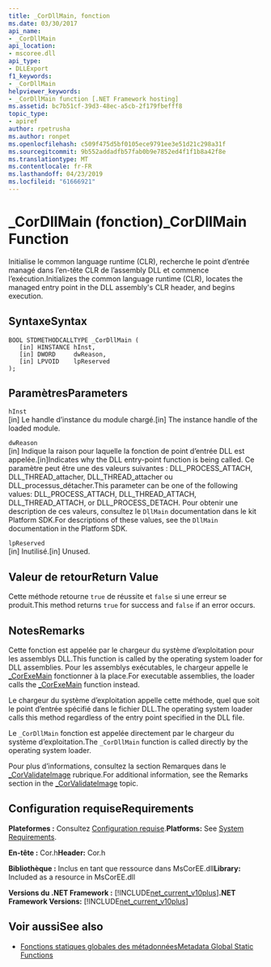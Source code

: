 ```yaml
---
title: _CorDllMain, fonction
ms.date: 03/30/2017
api_name:
- _CorDllMain
api_location:
- mscoree.dll
api_type:
- DLLExport
f1_keywords:
- _CorDllMain
helpviewer_keywords:
- _CorDllMain function [.NET Framework hosting]
ms.assetid: bc7b51cf-39d3-48ec-a5cb-2f179fbefff8
topic_type:
- apiref
author: rpetrusha
ms.author: ronpet
ms.openlocfilehash: c509f475d5bf0105ece9791ee3e51d21c298a31f
ms.sourcegitcommit: 9b552addadfb57fab0b9e7852ed4f1f1b8a42f8e
ms.translationtype: MT
ms.contentlocale: fr-FR
ms.lasthandoff: 04/23/2019
ms.locfileid: "61666921"
---
```

# <a name="cordllmain-function"></a><span data-ttu-id="b7db2-102">\_CorDllMain (fonction)</span><span class="sxs-lookup"><span data-stu-id="b7db2-102">\_CorDllMain Function</span></span>

<span data-ttu-id="b7db2-103">Initialise le common language runtime (CLR), recherche le point d’entrée managé dans l’en-tête CLR de l’assembly DLL et commence l’exécution.</span><span class="sxs-lookup"><span data-stu-id="b7db2-103">Initializes the common language runtime (CLR), locates the managed entry point in the DLL assembly's CLR header, and begins execution.</span></span>  
  
## <a name="syntax"></a><span data-ttu-id="b7db2-104">Syntaxe</span><span class="sxs-lookup"><span data-stu-id="b7db2-104">Syntax</span></span>  
  
```  
BOOL STDMETHODCALLTYPE _CorDllMain (  
   [in] HINSTANCE hInst,  
   [in] DWORD     dwReason,  
   [in] LPVOID    lpReserved  
);  
```  
  
## <a name="parameters"></a><span data-ttu-id="b7db2-105">Paramètres</span><span class="sxs-lookup"><span data-stu-id="b7db2-105">Parameters</span></span>  
 `hInst`  
 <span data-ttu-id="b7db2-106">[in] Le handle d’instance du module chargé.</span><span class="sxs-lookup"><span data-stu-id="b7db2-106">[in] The instance handle of the loaded module.</span></span>  
  
 `dwReason`  
 <span data-ttu-id="b7db2-107">[in] Indique la raison pour laquelle la fonction de point d’entrée DLL est appelée.</span><span class="sxs-lookup"><span data-stu-id="b7db2-107">[in]Indicates why the DLL entry-point function is being called.</span></span> <span data-ttu-id="b7db2-108">Ce paramètre peut être une des valeurs suivantes : DLL\_PROCESS_ATTACH, DLL\_THREAD\_attacher, DLL\_THREAD\_attacher ou DLL\_processus\_détacher.</span><span class="sxs-lookup"><span data-stu-id="b7db2-108">This parameter can be one of the following values: DLL\_PROCESS_ATTACH, DLL\_THREAD\_ATTACH, DLL\_THREAD\_ATTACH, or DLL\_PROCESS\_DETACH.</span></span> <span data-ttu-id="b7db2-109">Pour obtenir une description de ces valeurs, consultez le `DllMain` documentation dans le kit Platform SDK.</span><span class="sxs-lookup"><span data-stu-id="b7db2-109">For descriptions of these values, see the `DllMain` documentation in the Platform SDK.</span></span>  
  
 `lpReserved`  
 <span data-ttu-id="b7db2-110">[in] Inutilisé.</span><span class="sxs-lookup"><span data-stu-id="b7db2-110">[in] Unused.</span></span>  
  
## <a name="return-value"></a><span data-ttu-id="b7db2-111">Valeur de retour</span><span class="sxs-lookup"><span data-stu-id="b7db2-111">Return Value</span></span>  
 <span data-ttu-id="b7db2-112">Cette méthode retourne `true` de réussite et `false` si une erreur se produit.</span><span class="sxs-lookup"><span data-stu-id="b7db2-112">This method returns `true` for success and `false` if an error occurs.</span></span>  
  
## <a name="remarks"></a><span data-ttu-id="b7db2-113">Notes</span><span class="sxs-lookup"><span data-stu-id="b7db2-113">Remarks</span></span>  
 <span data-ttu-id="b7db2-114">Cette fonction est appelée par le chargeur du système d’exploitation pour les assemblys DLL.</span><span class="sxs-lookup"><span data-stu-id="b7db2-114">This function is called by the operating system loader for DLL assemblies.</span></span> <span data-ttu-id="b7db2-115">Pour les assemblys exécutables, le chargeur appelle le [ \_CorExeMain](../../../../docs/framework/unmanaged-api/hosting/corexemain-function.md) fonctionner à la place.</span><span class="sxs-lookup"><span data-stu-id="b7db2-115">For executable assemblies, the loader calls the [\_CorExeMain](../../../../docs/framework/unmanaged-api/hosting/corexemain-function.md) function instead.</span></span>  
  
 <span data-ttu-id="b7db2-116">Le chargeur du système d’exploitation appelle cette méthode, quel que soit le point d’entrée spécifié dans le fichier DLL.</span><span class="sxs-lookup"><span data-stu-id="b7db2-116">The operating system loader calls this method regardless of the entry point specified in the DLL file.</span></span>  
  
<span data-ttu-id="b7db2-117">Le `_CorDllMain` fonction est appelée directement par le chargeur du système d’exploitation.</span><span class="sxs-lookup"><span data-stu-id="b7db2-117">The `_CorDllMain` function is called directly by the operating system loader.</span></span>
  
 <span data-ttu-id="b7db2-118">Pour plus d’informations, consultez la section Remarques dans le [ \_CorValidateImage](../../../../docs/framework/unmanaged-api/hosting/corvalidateimage-function.md) rubrique.</span><span class="sxs-lookup"><span data-stu-id="b7db2-118">For additional information, see the Remarks section in the [\_CorValidateImage](../../../../docs/framework/unmanaged-api/hosting/corvalidateimage-function.md) topic.</span></span>  
  
## <a name="requirements"></a><span data-ttu-id="b7db2-119">Configuration requise</span><span class="sxs-lookup"><span data-stu-id="b7db2-119">Requirements</span></span>  

 <span data-ttu-id="b7db2-120">**Plateformes :** Consultez [Configuration requise](../../../../docs/framework/get-started/system-requirements.md).</span><span class="sxs-lookup"><span data-stu-id="b7db2-120">**Platforms:** See [System Requirements](../../../../docs/framework/get-started/system-requirements.md).</span></span>  
  
 <span data-ttu-id="b7db2-121">**En-tête :** Cor.h</span><span class="sxs-lookup"><span data-stu-id="b7db2-121">**Header:** Cor.h</span></span>  
  
 <span data-ttu-id="b7db2-122">**Bibliothèque :** Inclus en tant que ressource dans MsCorEE.dll</span><span class="sxs-lookup"><span data-stu-id="b7db2-122">**Library:** Included as a resource in MsCorEE.dll</span></span>  
  
 <span data-ttu-id="b7db2-123">**Versions du .NET Framework :** [!INCLUDE[net_current_v10plus](../../../../includes/net-current-v10plus-md.md)]</span><span class="sxs-lookup"><span data-stu-id="b7db2-123">**.NET Framework Versions:** [!INCLUDE[net_current_v10plus](../../../../includes/net-current-v10plus-md.md)]</span></span>  
  
## <a name="see-also"></a><span data-ttu-id="b7db2-124">Voir aussi</span><span class="sxs-lookup"><span data-stu-id="b7db2-124">See also</span></span>

- [<span data-ttu-id="b7db2-125">Fonctions statiques globales des métadonnées</span><span class="sxs-lookup"><span data-stu-id="b7db2-125">Metadata Global Static Functions</span></span>](../../../../docs/framework/unmanaged-api/metadata/metadata-global-static-functions.md)
